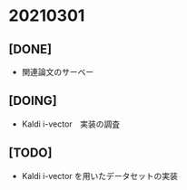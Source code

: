 20210301
===

[DONE]
---
+ 関連論文のサーベー

[DOING]
---
+ Kaldi i-vector　実装の調査


[TODO]
---
+ Kaldi i-vector を用いたデータセットの実装